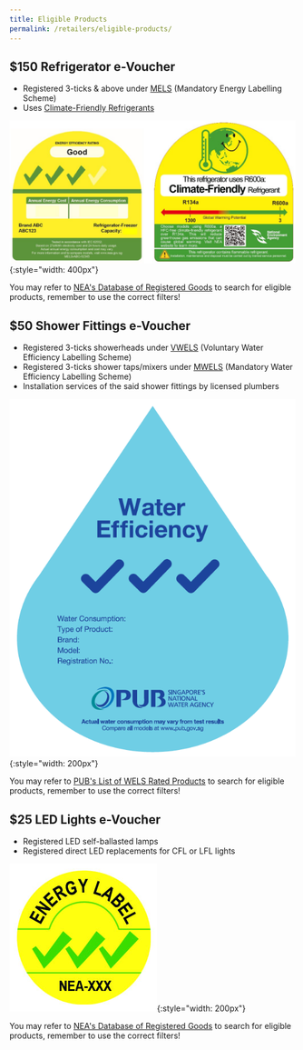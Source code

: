 ```yaml
---
title: Eligible Products
permalink: /retailers/eligible-products/
---
```

## $150 Refrigerator e-Voucher

- Registered 3-ticks & above under [MELS](https://www.nea.gov.sg/our-services/climate-change-energy-efficiency/energy-efficiency/household-sector/about-mandatory-energy-labelling-and-minimum-energy-performance-standards) (Mandatory Energy Labelling Scheme)
- Uses [Climate-Friendly Refrigerants](https://www.nea.gov.sg/our-services/climate-change-energy-efficiency/climate-change/reducing-ghg-emissions-from-the-use-of-refrigerants-in-rac-sector#:~:text=Climate%2Dfriendly%20Label%20for%20household,that%20use%20climate%2Dfriendly%20refrigerants.)

![3tickrfmels](/images/rflabels.jpg){:style="width: 400px"}

You may refer to [NEA's Database of Registered Goods](https://e-services.nea.gov.sg/els/Pages/Search/PublicSearchProduct.aspx?param=goods&type=p) to search for eligible products, remember to use the correct filters!

## $50 Shower Fittings e-Voucher

- Registered 3-ticks showerheads under [VWELS](https://www.pub.gov.sg/wels/labelratings/typesoflabel) (Voluntary Water Efficiency Labelling Scheme)
- Registered 3-ticks shower taps/mixers under [MWELS](https://www.pub.gov.sg/wels/welsproducts) (Mandatory Water Efficiency Labelling Scheme)
- Installation services of the said shower fittings by licensed plumbers

![3tickwels](/images/wels3tick.png){:style="width: 200px"}

You may refer to [PUB's List of WELS Rated Products](https://app.pub.gov.sg/wels/Pages/ListOfProducts.aspx) to search for eligible products, remember to use the correct filters!

## $25 LED Lights e-Voucher

- Registered LED self-ballasted lamps
- Registered direct LED replacements for CFL or LFL lights

![ledlights](/images/light3tick.jpg){:style="width: 200px"}

You may refer to [NEA's Database of Registered Goods](https://e-services.nea.gov.sg/els/Pages/Search/PublicSearchProduct.aspx?param=goods&type=p) to search for eligible products, remember to use the correct filters!
